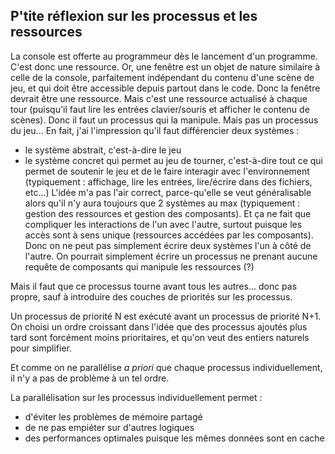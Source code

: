 ## P'tite réflexion sur les processus et les ressources
La console est offerte au programmeur dès le lancement d'un programme. C'est donc une ressource. Or, une fenêtre est un objet de nature similaire à celle de la console, parfaitement indépendant du contenu d'une scène de jeu, et qui doit être accessible depuis partout dans le code. Donc la fenêtre devrait être une ressource. Mais c'est une ressource actualisé à chaque tour (puisqu'il faut lire les entrées clavier/souris et afficher le contenu de scènes). Donc il faut un processus qui la manipule. Mais pas un processus du jeu... En fait, j'ai l'impression qu'il faut différencier deux systèmes :
- le système abstrait, c'est-à-dire le jeu
- le système concret qui permet au jeu de tourner, c'est-à-dire tout ce qui permet de soutenir le jeu et de le faire interagir avec l'environnement (typiquement : affichage, lire les entrées, lire/écrire dans des fichiers, etc...)
L'idée m'a pas l'air correct, parce-qu'elle se veut généralisable alors qu'il n'y aura toujours que 2 systèmes au max (typiquement : gestion des ressources et gestion des composants). Et ça ne fait que compliquer les interactions de l'un avec l'autre, surtout puisque les accès sont à sens unique (ressources accédées par les composants). Donc on ne peut pas simplement écrire deux systèmes l'un à côté de l'autre.
On pourrait simplement écrire un processus ne prenant aucune requête de composants qui manipule les ressources (?)

Mais il faut que ce processus tourne avant tous les autres... donc pas propre, sauf à introduire des couches de priorités sur les processus.

Un processus de priorité N est exécuté avant un processus de priorité N+1. On choisi un ordre croissant dans l'idée que des processus ajoutés plus tard sont forcément moins prioritaires, et qu'on veut des entiers naturels pour simplifier.

Et comme on ne parallélise _a priori_ que chaque processus individuellement, il n'y a pas de problème à un tel ordre.

La parallélisation sur les processus individuellement permet :
- d'éviter les problèmes de mémoire partagé
- de ne pas empiéter sur d'autres logiques
- des performances optimales puisque les mêmes données sont en cache
